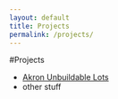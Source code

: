 ```yaml
---
layout: default
title: Projects
permalink: /projects/
---
```

#Projects
*   [Akron Unbuildable Lots](./akron_unbuildable)
*   other stuff